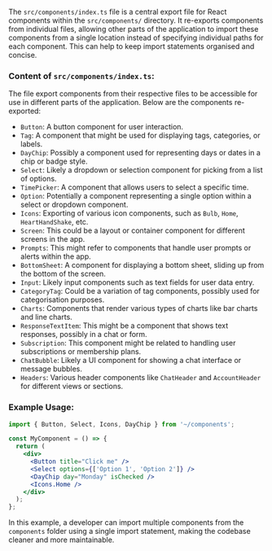 The `src/components/index.ts` file is a central export file for React components within the `src/components/` directory. It re-exports components from individual files, allowing other parts of the application to import these components from a single location instead of specifying individual paths for each component. This can help to keep import statements organised and concise.

### Content of `src/components/index.ts`:
The file export components from their respective files to be accessible for use in different parts of the application. Below are the components re-exported:

- `Button`: A button component for user interaction.
- `Tag`: A component that might be used for displaying tags, categories, or labels.
- `DayChip`: Possibly a component used for representing days or dates in a chip or badge style.
- `Select`: Likely a dropdown or selection component for picking from a list of options.
- `TimePicker`: A component that allows users to select a specific time.
- `Option`: Potentially a component representing a single option within a select or dropdown component.
- `Icons`: Exporting of various icon components, such as `Bulb`, `Home`, `HeartHandShake`, etc.
- `Screen`: This could be a layout or container component for different screens in the app.
- `Prompts`: This might refer to components that handle user prompts or alerts within the app.
- `BottomSheet`: A component for displaying a bottom sheet, sliding up from the bottom of the screen.
- `Input`: Likely input components such as text fields for user data entry.
- `CategoryTag`: Could be a variation of tag components, possibly used for categorisation purposes.
- `Charts`: Components that render various types of charts like bar charts and line charts.
- `ResponseTextItem`: This might be a component that shows text responses, possibly in a chat or form.
- `Subscription`: This component might be related to handling user subscriptions or membership plans.
- `ChatBubble`: Likely a UI component for showing a chat interface or message bubbles.
- `Headers`: Various header components like `ChatHeader` and `AccountHeader` for different views or sections.

### Example Usage:
```jsx
import { Button, Select, Icons, DayChip } from '~/components';

const MyComponent = () => {
  return (
    <div>
      <Button title="Click me" />
      <Select options={['Option 1', 'Option 2']} />
      <DayChip day="Monday" isChecked />
      <Icons.Home />
    </div>
  );
};
```

In this example, a developer can import multiple components from the `components` folder using a single import statement, making the codebase cleaner and more maintainable.